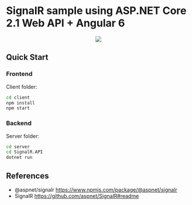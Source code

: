 <p align="center">
  <h1>SignalR sample using ASP.NET Core 2.1 Web API + Angular 6</h1>
</p>

<p align="center">
  <img src="https://image.ibb.co/foOVBU/screen.gif">
</p>

## Quick Start

### Frontend
Client folder:

```bash
cd client
npm install
npm start
```

### Backend
Server folder:

```bash
cd server
cd SignalR.API
dotnet run
```

## References
* @aspnet/signalr https://www.npmjs.com/package/@aspnet/signalr
* SignalR https://github.com/aspnet/SignalR#readme
